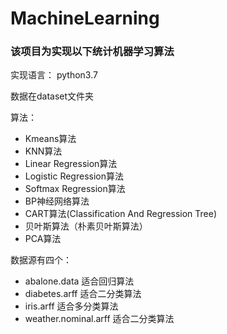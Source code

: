 # MachineLearning

### 该项目为实现以下统计机器学习算法

实现语言： python3.7

数据在dataset文件夹

算法：
* Kmeans算法
* KNN算法
* Linear Regression算法
* Logistic Regression算法
* Softmax Regression算法
* BP神经网络算法
* CART算法(Classification And Regression Tree)
* 贝叶斯算法（朴素贝叶斯算法）
* PCA算法


数据源有四个：

- abalone.data 适合回归算法
- diabetes.arff 适合二分类算法
- iris.arff  适合多分类算法
- weather.nominal.arff 适合二分类算法


